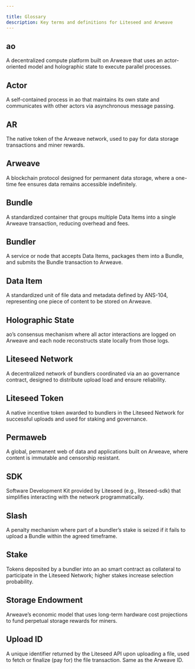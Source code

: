 ```yaml
---

title: Glossary
description: Key terms and definitions for Liteseed and Arweave
---
```


## ao

A decentralized compute platform built on Arweave that uses an actor-oriented model and holographic state to execute parallel processes.

## Actor

A self-contained process in ao that maintains its own state and communicates with other actors via asynchronous message passing.

## AR

The native token of the Arweave network, used to pay for data storage transactions and miner rewards.

## Arweave

A blockchain protocol designed for permanent data storage, where a one-time fee ensures data remains accessible indefinitely.

## Bundle

A standardized container that groups multiple Data Items into a single Arweave transaction, reducing overhead and fees.

## Bundler

A service or node that accepts Data Items, packages them into a Bundle, and submits the Bundle transaction to Arweave.

## Data Item

A standardized unit of file data and metadata defined by ANS-104, representing one piece of content to be stored on Arweave.

## Holographic State

ao’s consensus mechanism where all actor interactions are logged on Arweave and each node reconstructs state locally from those logs.

## Liteseed Network

A decentralized network of bundlers coordinated via an ao governance contract, designed to distribute upload load and ensure reliability.

## Liteseed Token

A native incentive token awarded to bundlers in the Liteseed Network for successful uploads and used for staking and governance.

## Permaweb

A global, permanent web of data and applications built on Arweave, where content is immutable and censorship resistant.

## SDK

Software Development Kit provided by Liteseed (e.g., liteseed-sdk) that simplifies interacting with the network programmatically.

## Slash

A penalty mechanism where part of a bundler’s stake is seized if it fails to upload a Bundle within the agreed timeframe.

## Stake

Tokens deposited by a bundler into an ao smart contract as collateral to participate in the Liteseed Network; higher stakes increase selection probability.

## Storage Endowment

Arweave’s economic model that uses long-term hardware cost projections to fund perpetual storage rewards for miners.

## Upload ID

A unique identifier returned by the Liteseed API upon uploading a file, used to fetch or finalize (pay for) the file transaction. Same as the Arweave ID.
